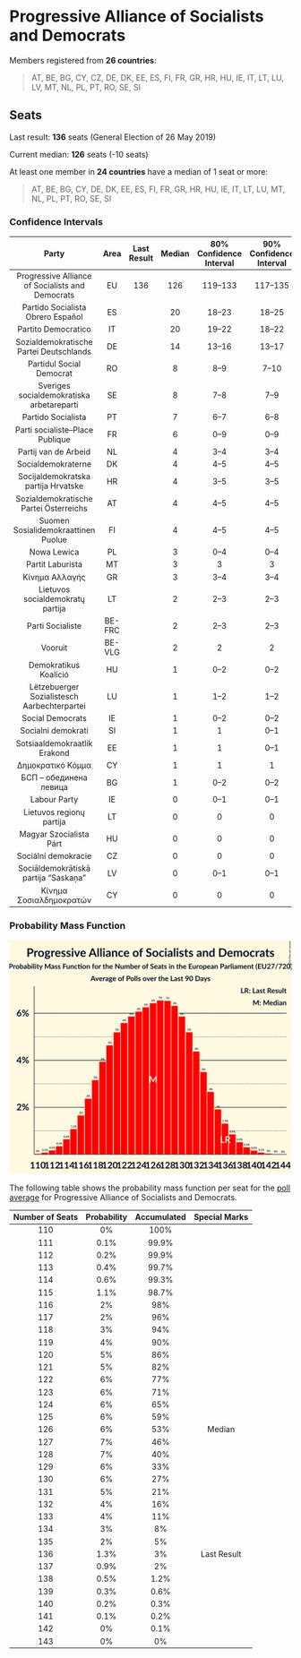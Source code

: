 # Progressive Alliance of Socialists and Democrats

Members registered from **26 countries**:

> AT, BE, BG, CY, CZ, DE, DK, EE, ES, FI, FR, GR, HR, HU, IE, IT, LT, LU, LV, MT, NL, PL, PT, RO, SE, SI

## Seats

Last result: **136** seats (General Election of 26 May 2019)

Current median: **126** seats (-10 seats)

At least one member in **24 countries** have a median of 1 seat or more:

> AT, BE, BG, CY, DE, DK, EE, ES, FI, FR, GR, HR, HU, IE, IT, LT, LU, MT, NL, PL, PT, RO, SE, SI

### Confidence Intervals

| Party | Area | Last Result | Median | 80% Confidence Interval | 90% Confidence Interval | 95% Confidence Interval | 99% Confidence Interval |
|:-----:|:----:|:-----------:|:------:|:-----------------------:|:-----------------------:|:-----------------------:|:-----------------------:|
| Progressive Alliance of Socialists and Democrats | EU | 136 | 126 | 119–133 | 117–135 | 116–136 | 113–139 |
| Partido Socialista Obrero Español | ES | | 20 | 18–23 | 18–25 | 18–25 | 17–25 |
| Partito Democratico | IT | | 20 | 19–22 | 18–22 | 18–23 | 17–24 |
| Sozialdemokratische Partei Deutschlands | DE | | 14 | 13–16 | 13–17 | 13–17 | 12–18 |
| Partidul Social Democrat | RO | | 8 | 8–9 | 7–10 | 7–10 | 7–10 |
| Sveriges socialdemokratiska arbetareparti | SE | | 8 | 7–8 | 7–9 | 7–9 | 7–9 |
| Partido Socialista | PT | | 7 | 6–7 | 6–8 | 6–8 | 5–8 |
| Parti socialiste–Place Publique | FR | | 6 | 0–9 | 0–9 | 0–10 | 0–10 |
| Partij van de Arbeid | NL | | 4 | 3–4 | 3–4 | 3–4 | 3–4 |
| Socialdemokraterne | DK | | 4 | 4–5 | 4–5 | 4–5 | 3–5 |
| Socijaldemokratska partija Hrvatske | HR | | 4 | 3–5 | 3–5 | 3–5 | 3–5 |
| Sozialdemokratische Partei Österreichs | AT | | 4 | 4–5 | 4–5 | 4–5 | 4–5 |
| Suomen Sosialidemokraattinen Puolue | FI | | 4 | 4–5 | 4–5 | 4–5 | 4–5 |
| Nowa Lewica | PL | | 3 | 0–4 | 0–4 | 0–5 | 0–5 |
| Partit Laburista | MT | | 3 | 3 | 3 | 3 | 3–4 |
| Κίνημα Αλλαγής | GR | | 3 | 3–4 | 3–4 | 3–4 | 2–4 |
| Lietuvos socialdemokratų partija | LT | | 2 | 2–3 | 2–3 | 2–3 | 2–3 |
| Parti Socialiste | BE-FRC | | 2 | 2–3 | 2–3 | 2–3 | 2–3 |
| Vooruit | BE-VLG | | 2 | 2 | 2 | 1–2 | 1–2 |
| Demokratikus Koalíció | HU | | 1 | 0–2 | 0–2 | 0–2 | 0–2 |
| Lëtzebuerger Sozialistesch Aarbechterpartei | LU | | 1 | 1–2 | 1–2 | 1–2 | 1–2 |
| Social Democrats | IE | | 1 | 0–2 | 0–2 | 0–2 | 0–2 |
| Socialni demokrati | SI | | 1 | 1 | 0–1 | 0–1 | 0–1 |
| Sotsiaaldemokraatlik Erakond | EE | | 1 | 1 | 0–1 | 0–1 | 0–1 |
| Δημοκρατικό Κόμμα | CY | | 1 | 1 | 1 | 1 | 1 |
| БСП – обединена левица | BG | | 1 | 0–2 | 0–2 | 0–2 | 0–2 |
| Labour Party | IE | | 0 | 0–1 | 0–1 | 0–1 | 0–1 |
| Lietuvos regionų partija | LT | | 0 | 0 | 0 | 0 | 0 |
| Magyar Szocialista Párt | HU | | 0 | 0 | 0 | 0 | 0 |
| Sociální demokracie | CZ | | 0 | 0 | 0 | 0 | 0 |
| Sociāldemokrātiskā partija “Saskaņa” | LV | | 0 | 0–1 | 0–1 | 0–1 | 0–1 |
| Κίνημα Σοσιαλδημοκρατών | CY | | 0 | 0 | 0 | 0 | 0 |

### Probability Mass Function

![Graph with seats probability mass function not yet produced](average-2025-04-30-seats-pmf-progressiveallianceofsocialistsanddemocrats.png "Seats Probability Mass Function")

The following table shows the probability mass function per seat for the [poll average](average-2025-04-30.html) for Progressive Alliance of Socialists and Democrats.

| Number of Seats | Probability | Accumulated | Special Marks |
|:---------------:|:-----------:|:-----------:|:-------------:|
| 110 | 0% | 100% |  |
| 111 | 0.1% | 99.9% |  |
| 112 | 0.2% | 99.9% |  |
| 113 | 0.4% | 99.7% |  |
| 114 | 0.6% | 99.3% |  |
| 115 | 1.1% | 98.7% |  |
| 116 | 2% | 98% |  |
| 117 | 2% | 96% |  |
| 118 | 3% | 94% |  |
| 119 | 4% | 90% |  |
| 120 | 5% | 86% |  |
| 121 | 5% | 82% |  |
| 122 | 6% | 77% |  |
| 123 | 6% | 71% |  |
| 124 | 6% | 65% |  |
| 125 | 6% | 59% |  |
| 126 | 6% | 53% | Median |
| 127 | 7% | 46% |  |
| 128 | 7% | 40% |  |
| 129 | 6% | 33% |  |
| 130 | 6% | 27% |  |
| 131 | 5% | 21% |  |
| 132 | 4% | 16% |  |
| 133 | 4% | 11% |  |
| 134 | 3% | 8% |  |
| 135 | 2% | 5% |  |
| 136 | 1.3% | 3% | Last Result |
| 137 | 0.9% | 2% |  |
| 138 | 0.5% | 1.2% |  |
| 139 | 0.3% | 0.6% |  |
| 140 | 0.2% | 0.3% |  |
| 141 | 0.1% | 0.2% |  |
| 142 | 0% | 0.1% |  |
| 143 | 0% | 0% |  |


